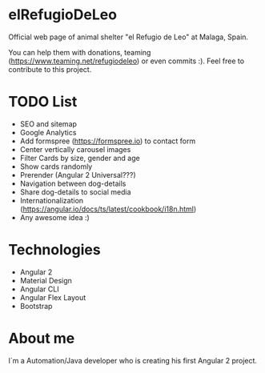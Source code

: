 elRefugioDeLeo
===============
Official web page of animal shelter "el Refugio de Leo" at Malaga, Spain.

You can help them with donations, teaming (https://www.teaming.net/refugiodeleo) or even commits :). Feel free to contribute to this project.

TODO List
===============
- SEO and sitemap
- Google Analytics
- Add formspree (https://formspree.io) to contact form
- Center vertically carousel images
- Filter Cards by size, gender and age
- Show cards randomly
- Prerender (Angular 2 Universal???)
- Navigation between dog-details
- Share dog-details to social media
- Internationalization (https://angular.io/docs/ts/latest/cookbook/i18n.html)
- Any awesome idea :)

Technologies
===============
- Angular 2
- Material Design
- Angular CLI
- Angular Flex Layout
- Bootstrap

About me
===============
I´m a Automation/Java developer who is creating his first Angular 2 project.